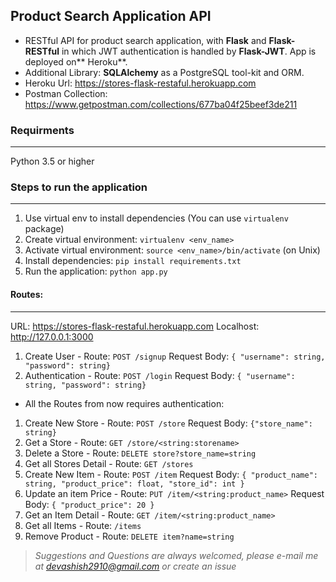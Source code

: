 ## Product Search Application API
- RESTful API for product search application, with **Flask** and **Flask-RESTful** in which JWT authentication is handled by **Flask-JWT**. App is deployed on** Heroku**.
- Additional Library: **SQLAlchemy** as a PostgreSQL tool-kit and ORM.
- Heroku Url: https://stores-flask-restaful.herokuapp.com
- Postman Collection: https://www.getpostman.com/collections/677ba04f25beef3de211

### Requirments
------------
Python 3.5 or higher


### Steps to run the application
------------
1. Use virtual env to install dependencies (You can use `virtualenv` package)
2. Create virtual environment: `virtualenv <env_name>`
3. Activate virtual environment: `source <env_name>/bin/activate` (on Unix)
4. Install dependencies: `pip install requirements.txt`
5. Run the application: `python app.py`

#### Routes:
------------
URL: https://stores-flask-restaful.herokuapp.com
Localhost: http://127.0.0.1:3000
1. Create User -
Route: `POST /signup`
Request Body: `{ "username": string, "password": string}`
1. Authentication -
Route: `POST /login`
Request Body: `{ "username": string, "password": string}`
- All the Routes from now requires authentication:
1. Create New Store -
Route: `POST /store`
Request Body: `{"store_name": string}`
1. Get a Store -
Route: `GET /store/<string:storename>`
1. Delete a Store -
Route: `DELETE store?store_name=string`
1. Get all Stores Detail -
Route: `GET /stores`
1. Create New Item -
Route: `POST /item`
Request Body: `{ "product_name": string, "product_price": float, "store_id": int }`
1. Update an item Price -
Route: `PUT /item/<string:product_name>`
Request Body: `{ "product_price": 20 }`
1. Get an Item Detail -
Route: `GET /item/<string:product_name>`
1. Get all Items -
Route: `/items`
1. Remove Product -
Route: `DELETE item?name=string`

> *Suggestions and Questions are always welcomed, please e-mail me at devashish2910@gmail.com or create an issue*




